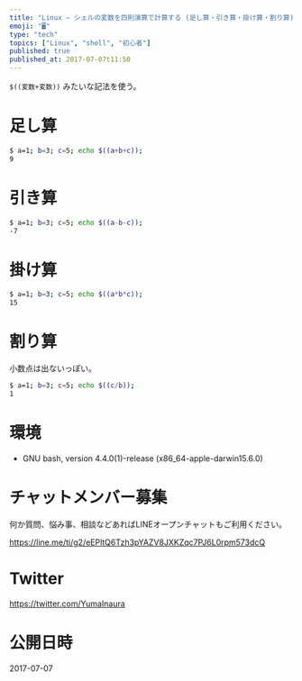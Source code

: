 ```yaml
---
title: "Linux — シェルの変数を四則演算で計算する (足し算・引き算・掛け算・割り算)"
emoji: "🖥"
type: "tech"
topics: ["Linux", "shell", "初心者"]
published: true
published_at: 2017-07-07t11:50
---
```


`$((変数+変数))` みたいな記法を使う。

# 足し算

```bash
$ a=1; b=3; c=5; echo $((a+b+c));
9
```

# 引き算

```bash
$ a=1; b=3; c=5; echo $((a-b-c));
-7
```

# 掛け算

```bash
$ a=1; b=3; c=5; echo $((a*b*c));
15
```

# 割り算

小数点は出ないっぽい。

```bash
$ a=1; b=3; c=5; echo $((c/b));
1
```

# 環境

- GNU bash, version 4.4.0(1)-release (x86_64-apple-darwin15.6.0)








<!-- Update From Qiita API -->

# チャットメンバー募集


何か質問、悩み事、相談などあればLINEオープンチャットもご利用ください。

https://line.me/ti/g2/eEPltQ6Tzh3pYAZV8JXKZqc7PJ6L0rpm573dcQ





# Twitter


https://twitter.com/YumaInaura


<!-- Update From Qiita API -->



# 公開日時

2017-07-07
